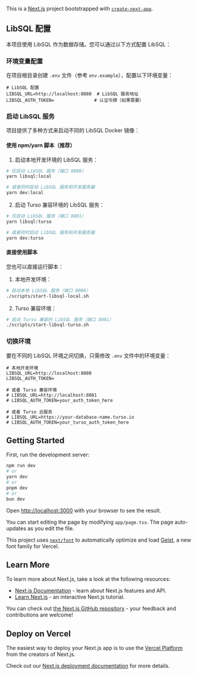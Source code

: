 This is a [Next.js](https://nextjs.org) project bootstrapped with [`create-next-app`](https://nextjs.org/docs/app/api-reference/cli/create-next-app).

## LibSQL 配置

本项目使用 LibSQL 作为数据存储。您可以通过以下方式配置 LibSQL：

### 环境变量配置

在项目根目录创建 `.env` 文件（参考 `env.example`），配置以下环境变量：

```
# LibSQL 配置
LIBSQL_URL=http://localhost:8080  # LibSQL 服务地址
LIBSQL_AUTH_TOKEN=               # 认证令牌（如果需要）
```

### 启动 LibSQL 服务

项目提供了多种方式来启动不同的 LibSQL Docker 镜像：

#### 使用 npm/yarn 脚本（推荐）

1. 启动本地开发环境的 LibSQL 服务：

```bash
# 仅启动 LibSQL 服务（端口 8080）
yarn libsql:local

# 或者同时启动 LibSQL 服务和开发服务器
yarn dev:local
```

2. 启动 Turso 兼容环境的 LibSQL 服务：

```bash
# 仅启动 LibSQL 服务（端口 8081）
yarn libsql:turso

# 或者同时启动 LibSQL 服务和开发服务器
yarn dev:turso
```

#### 直接使用脚本

您也可以直接运行脚本：

1. 本地开发环境：

```bash
# 启动本地 LibSQL 服务（端口 8080）
./scripts/start-libsql-local.sh
```

2. Turso 兼容环境：

```bash
# 启动 Turso 兼容的 LibSQL 服务（端口 8081）
./scripts/start-libsql-turso.sh
```

### 切换环境

要在不同的 LibSQL 环境之间切换，只需修改 `.env` 文件中的环境变量：

```
# 本地开发环境
LIBSQL_URL=http://localhost:8080
LIBSQL_AUTH_TOKEN=

# 或者 Turso 兼容环境
# LIBSQL_URL=http://localhost:8081
# LIBSQL_AUTH_TOKEN=your_auth_token_here

# 或者 Turso 云服务
# LIBSQL_URL=https://your-database-name.turso.io
# LIBSQL_AUTH_TOKEN=your_turso_auth_token_here
```

## Getting Started

First, run the development server:

```bash
npm run dev
# or
yarn dev
# or
pnpm dev
# or
bun dev
```

Open [http://localhost:3000](http://localhost:3000) with your browser to see the result.

You can start editing the page by modifying `app/page.tsx`. The page auto-updates as you edit the file.

This project uses [`next/font`](https://nextjs.org/docs/app/building-your-application/optimizing/fonts) to automatically optimize and load [Geist](https://vercel.com/font), a new font family for Vercel.

## Learn More

To learn more about Next.js, take a look at the following resources:

- [Next.js Documentation](https://nextjs.org/docs) - learn about Next.js features and API.
- [Learn Next.js](https://nextjs.org/learn) - an interactive Next.js tutorial.

You can check out [the Next.js GitHub repository](https://github.com/vercel/next.js) - your feedback and contributions are welcome!

## Deploy on Vercel

The easiest way to deploy your Next.js app is to use the [Vercel Platform](https://vercel.com/new?utm_medium=default-template&filter=next.js&utm_source=create-next-app&utm_campaign=create-next-app-readme) from the creators of Next.js.

Check out our [Next.js deployment documentation](https://nextjs.org/docs/app/building-your-application/deploying) for more details.
